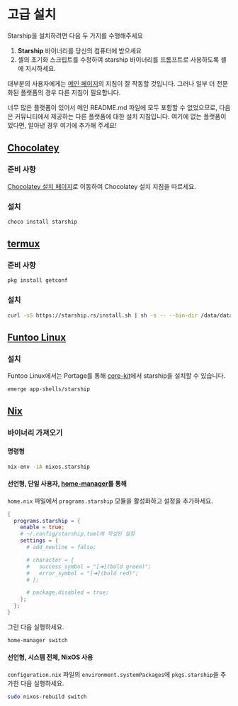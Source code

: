 # 고급 설치

Starship을 설치하려면 다음 두 가지를 수행해주세요

1. **Starship** 바이너리를 당신의 컴퓨터에 받으세요
2. 셸의 초기화 스크립트를 수정하여 starship 바이너리를 프롬프트로 사용하도록 셸에 지시하세요.

대부분의 사용자에게는 [메인 페이지](../guide/#🚀-installation)의 지침이 잘 작동할 것입니다. 그러나 일부 더 전문화된 플랫폼의 경우 다른 지침이 필요합니다.

너무 많은 플랫폼이 있어서 메인 README.md 파일에 모두 포함할 수 없었으므로, 다음은 커뮤니티에서 제공하는 다른 플랫폼에 대한 설치 지침입니다. 여기에 없는 플랫폼이 있다면, 알아낸 경우 여기에 추가해 주세요!

## [Chocolatey](https://chocolatey.org)

### 준비 사항

[Chocolatey 설치 페이지](https://chocolatey.org/install)로 이동하여 Chocolatey 설치 지침을 따르세요.

### 설치

```powershell
choco install starship
```

## [termux](https://termux.com)

### 준비 사항

```sh
pkg install getconf
```

### 설치

```sh
curl -sS https://starship.rs/install.sh | sh -s -- --bin-dir /data/data/com.termux/files/usr/bin
```

## [Funtoo Linux](https://www.funtoo.org/Welcome)

### 설치

Funtoo Linux에서는 Portage를 통해 [core-kit](https://github.com/funtoo/core-kit/tree/1.4-release/app-shells/starship)에서 starship을 설치할 수 있습니다.

```sh
emerge app-shells/starship
```

## [Nix](https://wiki.nixos.org/wiki/Nix)

### 바이너리 가져오기

#### 명령형

```sh
nix-env -iA nixos.starship
```

#### 선언형, 단일 사용자, [home-manager](https://github.com/nix-community/home-manager)를 통해

`home.nix` 파일에서 `programs.starship` 모듈을 활성화하고 설정을 추가하세요.

```nix
{
  programs.starship = {
    enable = true;
    # ~/.config/starship.toml에 작성된 설정
    settings = {
      # add_newline = false;

      # character = {
      #   success_symbol = "[➜](bold green)";
      #   error_symbol = "[➜](bold red)";
      # };

      # package.disabled = true;
    };
  };
}
```

그런 다음 실행하세요.

```sh
home-manager switch
```

#### 선언형, 시스템 전체, NixOS 사용

`configuration.nix` 파일의 `environment.systemPackages`에 `pkgs.starship`을 추가한 다음 실행하세요.

```sh
sudo nixos-rebuild switch
```